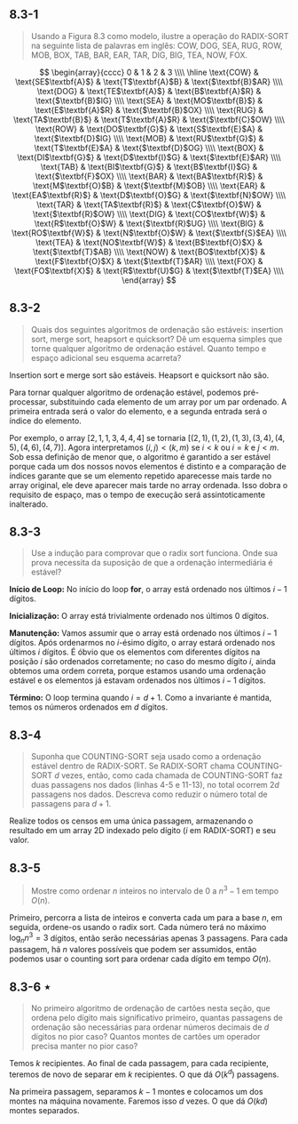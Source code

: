 ## 8.3-1

> Usando a Figura 8.3 como modelo, ilustre a operação do $\text{RADIX-SORT}$ na seguinte lista de palavras em inglês: COW, DOG, SEA, RUG, ROW, MOB, BOX, TAB, BAR, EAR, TAR, DIG, BIG, TEA, NOW, FOX.

$$
\begin{array}{cccc}
     0     &           1           &           2           &           3           \\\\
\hline
\text{COW} & \text{SE$\textbf{A}$} & \text{T$\textbf{A}$B} & \text{$\textbf{B}$AR} \\\\
\text{DOG} & \text{TE$\textbf{A}$} & \text{B$\textbf{A}$R} & \text{$\textbf{B}$IG} \\\\
\text{SEA} & \text{MO$\textbf{B}$} & \text{E$\textbf{A}$R} & \text{$\textbf{B}$OX} \\\\
\text{RUG} & \text{TA$\textbf{B}$} & \text{T$\textbf{A}$R} & \text{$\textbf{C}$OW} \\\\
\text{ROW} & \text{DO$\textbf{G}$} & \text{S$\textbf{E}$A} & \text{$\textbf{D}$IG} \\\\
\text{MOB} & \text{RU$\textbf{G}$} & \text{T$\textbf{E}$A} & \text{$\textbf{D}$OG} \\\\
\text{BOX} & \text{DI$\textbf{G}$} & \text{D$\textbf{I}$G} & \text{$\textbf{E}$AR} \\\\
\text{TAB} & \text{BI$\textbf{G}$} & \text{B$\textbf{I}$G} & \text{$\textbf{F}$OX} \\\\
\text{BAR} & \text{BA$\textbf{R}$} & \text{M$\textbf{O}$B} & \text{$\textbf{M}$OB} \\\\
\text{EAR} & \text{EA$\textbf{R}$} & \text{D$\textbf{O}$G} & \text{$\textbf{N}$OW} \\\\
\text{TAR} & \text{TA$\textbf{R}$} & \text{C$\textbf{O}$W} & \text{$\textbf{R}$OW} \\\\
\text{DIG} & \text{CO$\textbf{W}$} & \text{R$\textbf{O}$W} & \text{$\textbf{R}$UG} \\\\
\text{BIG} & \text{RO$\textbf{W}$} & \text{N$\textbf{O}$W} & \text{$\textbf{S}$EA} \\\\
\text{TEA} & \text{NO$\textbf{W}$} & \text{B$\textbf{O}$X} & \text{$\textbf{T}$AB} \\\\
\text{NOW} & \text{BO$\textbf{X}$} & \text{F$\textbf{O}$X} & \text{$\textbf{T}$AR} \\\\
\text{FOX} & \text{FO$\textbf{X}$} & \text{R$\textbf{U}$G} & \text{$\textbf{T}$EA} \\\\
\end{array}
$$

## 8.3-2

> Quais dos seguintes algoritmos de ordenação são estáveis: insertion sort, merge sort, heapsort e quicksort? Dê um esquema simples que torne qualquer algoritmo de ordenação estável. Quanto tempo e espaço adicional seu esquema acarreta?

Insertion sort e merge sort são estáveis. Heapsort e quicksort não são.

Para tornar qualquer algoritmo de ordenação estável, podemos pré-processar, substituindo cada elemento de um array por um par ordenado. A primeira entrada será o valor do elemento, e a segunda entrada será o índice do elemento.

Por exemplo, o array $[2, 1, 1, 3, 4, 4, 4]$ se tornaria $[(2, 1), (1, 2), (1, 3), (3, 4), (4, 5), (4, 6), (4, 7)]$. Agora interpretamos $(i, j) < (k, m)$ se $i < k$ ou $i = k$ e $j < m$. Sob essa definição de menor que, o algoritmo é garantido a ser estável porque cada um dos nossos novos elementos é distinto e a comparação de índices garante que se um elemento repetido aparecesse mais tarde no array original, ele deve aparecer mais tarde no array ordenada. Isso dobra o requisito de espaço, mas o tempo de execução será assintoticamente inalterado.

## 8.3-3

> Use a indução para comprovar que o radix sort funciona. Onde sua prova necessita da suposição de que a ordenação intermediária é estável?

**Início de Loop:** No início do loop **for**, o array está ordenado nos últimos $i - 1$ dígitos.

**Inicialização:** O array está trivialmente ordenado nos últimos $0$ dígitos.

**Manutenção:** Vamos assumir que o array está ordenado nos últimos $i - 1$ dígitos. Após ordenarmos no $i$-ésimo dígito, o array estará ordenado nos últimos $i$ dígitos. É óbvio que os elementos com diferentes dígitos na posição $i$ são ordenados corretamente; no caso do mesmo dígito $i$, ainda obtemos uma ordem correta, porque estamos usando uma ordenação estável e os elementos já estavam ordenados nos últimos $i - 1$ dígitos.

**Término:** O loop termina quando $i = d + 1$. Como a invariante é mantida, temos os números ordenados em $d$ dígitos.

## 8.3-4

> Suponha que $\text{COUNTING-SORT}$ seja usado como a ordenação estável dentro de $\text{RADIX-SORT}$. Se $\text{RADIX-SORT}$ chama $\text{COUNTING-SORT}$ $d$ vezes, então, como cada chamada de $\text{COUNTING-SORT}$ faz duas passagens nos dados (linhas 4-5 e 11-13), no total ocorrem $2d$ passagens nos dados. Descreva como reduzir o número total de passagens para $d + 1$.

Realize todos os censos em uma única passagem, armazenando o resultado em um array 2D indexado pelo dígito ($i$ em $\text{RADIX-SORT}$) e seu valor.

## 8.3-5

> Mostre como ordenar $n$ inteiros no intervalo de $0$ a $n^3 - 1$ em tempo $O(n)$.

Primeiro, percorra a lista de inteiros e converta cada um para a base $n$, em seguida, ordene-os usando o radix sort. Cada número terá no máximo $\log_n n^3 = 3$ dígitos, então serão necessárias apenas $3$ passagens. Para cada passagem, há $n$ valores possíveis que podem ser assumidos, então podemos usar o counting sort para ordenar cada dígito em tempo $O(n)$.

## 8.3-6 $\star$

> No primeiro algoritmo de ordenação de cartões nesta seção, que ordena pelo dígito mais significativo primeiro, quantas passagens de ordenação são necessárias para ordenar números decimais de $d$ dígitos no pior caso? Quantos montes de cartões um operador precisa manter no pior caso?

Temos $k$ recipientes. Ao final de cada passagem, para cada recipiente, teremos de novo de separar em $k$ recipientes. O que dá $O(k^d)$ passagens.

Na primeira passagem, separamos $k-1$ montes e colocamos um dos montes na máquina novamente. Faremos isso $d$ vezes. O que dá $O(kd)$ montes separados.